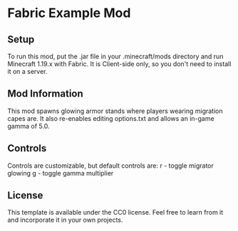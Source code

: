 # Fabric Example Mod

## Setup

To run this mod, put the .jar file in your .minecraft/mods directory and run Minecraft 1.19.x with Fabric.
It is Client-side only, so you don't need to install it on a server.

## Mod Information

This mod spawns glowing armor stands where players wearing migration capes are.
It also re-enables editing options.txt and allows an in-game gamma of 5.0.

## Controls

Controls are customizable, but default controls are:
r - toggle migrator glowing
g - toggle gamma multiplier

## License

This template is available under the CC0 license. Feel free to learn from it and incorporate it in your own projects.
